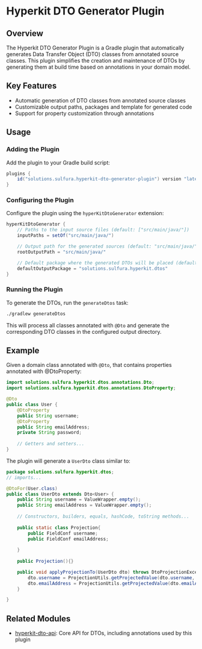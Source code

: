 # Hyperkit DTO Generator Plugin

## Overview
The Hyperkit DTO Generator Plugin is a Gradle plugin that automatically generates Data Transfer Object (DTO) classes from annotated source classes. This plugin simplifies the creation and maintenance of DTOs by generating them at build time based on annotations in your domain model.

## Key Features
- Automatic generation of DTO classes from annotated source classes
- Customizable output paths, packages and template for generated code
- Support for property customization through annotations

## Usage

### Adding the Plugin

Add the plugin to your Gradle build script:

```gradle
plugins {
    id("solutions.sulfura.hyperkit-dto-generator-plugin") version "latest.version"
}
```

### Configuring the Plugin

Configure the plugin using the `hyperKitDtoGenerator` extension:

```gradle
hyperKitDtoGenerator {
    // Paths to the input source files (default: ["src/main/java/"])
    inputPaths = setOf("src/main/java/")

    // Output path for the generated sources (default: "src/main/java/")
    rootOutputPath = "src/main/java/"

    // Default package where the generated DTOs will be placed (default: "solutions.sulfura.hyperkit.dtos")
    defaultOutputPackage = "solutions.sulfura.hyperkit.dtos"
}
```

### Running the Plugin

To generate the DTOs, run the `generateDtos` task:

```bash
./gradlew generateDtos
```

This will process all classes annotated with `@Dto` and generate the corresponding DTO classes in the configured output directory.

## Example

Given a domain class annotated with `@Dto`, that contains properties annotated with @DtoProperty:

```java
import solutions.sulfura.hyperkit.dtos.annotations.Dto;
import solutions.sulfura.hyperkit.dtos.annotations.DtoProperty;

@Dto
public class User {
    @DtoProperty
    public String username;    
    @DtoProperty
    public String emailAddress;
    private String password;
    
    // Getters and setters...
}
```

The plugin will generate a `UserDto` class similar to:

```java
package solutions.sulfura.hyperkit.dtos;
// imports...

@DtoFor(User.class)
public class UserDto extends Dto<User> {
    public String username = ValueWrapper.empty();
    public String emailAddress = ValueWrapper.empty();
    
    // Constructors, builders, equals, hashCode, toString methods...
    
    public static class Projection{
        public FieldConf username;
        public FieldConf emailAddress;
        
    }
    
    public Projection(){}

    public void applyProjectionTo(UserDto dto) throws DtoProjectionException {
        dto.username = ProjectionUtils.getProjectedValue(dto.username, this.username);
        dto.emailAddress = ProjectionUtils.getProjectedValue(dto.emailAddress, this.emailAddress);
    }

}
```


## Related Modules
- [hyperkit-dto-api](../hyperkit-dto-api/README.md): Core API for DTOs, including annotations used by this plugin